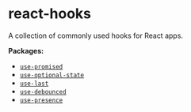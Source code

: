 # react-hooks

A collection of commonly used hooks for React apps.

**Packages:**

- [`use-promised`](./packages/use-promised)
- [`use-optional-state`](./packages/use-optional-state)
- [`use-last`](./packages/use-last)
- [`use-debounced`](./packages/use-debounced)
- [`use-presence`](./packages/use-presence)
